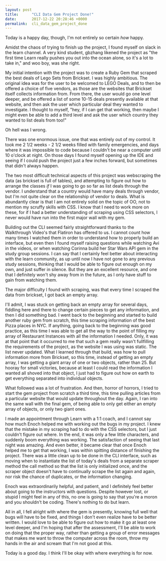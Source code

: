 ```yaml
---
layout: post
title:      "CLI Data Gem Project Done!"
date:       2017-12-22 20:28:46 +0000
permalink:  cli_data_gem_project_done
---
```



Today is a happy day, though, I'm not entirely so certain *how* happy. 

Amidst the chaos of trying to finish up the project, I found myself on slack in the learn channel. A very kind student, gbzhang likened the project as "the first time Learn really pushes you out into the ocean alone, so it's a lot to take in," and woo boy, was she right. 

My initial intention with the project was to create a Ruby Gem that scraped the best deals of Lego Sets from Brickset. I was highly ambitious. The original idea was for the user to be welcomed to LEGO Deals, and to then be offered a choice of five vendors, as those are the websites that Brickset itself collects information from. From there, the user would go one level deeper, and be offered a list of some 10-15 deals presently available at that website, and then ask the user which particular deal they wanted to investigate. I thought to myself, "hey, if I can get that working, then maybe I might even be able to add a third level and ask the user which country they wanted to list deals from too!"

Oh hell was I wrong. 

There was one enormous issue, one that was entirely out of my control. It took me 2 1/2 weeks - 2 1/2 weeks filled with family emergencies, and days where it was impossible to code because I couldn't be near a computer until 10 o'clock at night. On those days I found myself opening up the IDE and seeing if I could push the project just a few inches forward, but sometimes that didn't always happen. 

The two most difficult technical aspects of this project was webscraping the data (as brickset is full of tables), and attempting to figure out how to arrange the classes *if* I was going to go so far as list deals through the vendor. I understand that a country would have many deals through vendor, but I'm not quite clear on the relationship of vendor to deals. What is abundantly clear is that I am not entirely solid on the topic of OO, not to mention my scruffy skills with CSS. I know that I need to work more on these, for if I had a better understanding of scraping using CSS selectors, I never would have run into the first major wall with my gem. 

Building out the CLI seemed fairly straightforward thanks to the Walkthrough Video's that Flatiron has offered to us. I cannot count how many times I watched them in order to understand how to properly build an interface, but even then I found myself raising questions while watching Avi in the videos, or when watching Corinna build her Star Wars API gem in the study group sessions. I can say that I certainly feel better about interacting with the learn community, as up until now I have not gone to any previous study sessions, thinking that I would be able to figure out enough on my own, and just suffer in silence. But they are an excellent resource, and one that I definitely won't shy away from in the future, as I only have stuff to gain from watching them. 

The major difficulty I found with scraping, was that every time I scraped the data from brickset, I got back an empty array. 

I'll admit, I was stuck on getting back an empty array for several days, fiddling here and there to change certain pieces to get any information, and then I did something bad. I went back to the beginning and started to build another ruby gem from scratch, this time scraping information of the best Pizza places in NYC. If anything, going back to the beginning was good practice, as this time I was able to get all the way to the point of filling my array of Restaurant Instances with all the information I needed. Only, it was at that point that it occurred to me that such a gem really wasn't fullfilling the requirements of the project, as the website I was using was static. The list never updated. What I learned through that build, was how to pull information more from Brickset, so this time, instead of getting an empty array, I was getting a giant array of one or two objects, rather than 25. But hooray for small victories, because at least I could read the information I wanted all shoved into that object, I just had to figure out how on earth to get everything separated into individual objects. 

What followed was a lot of frustration. And then, horror of horrors, I tried to start the gem project from scratch a third time, this time pulling articles from a particular website that would update throughout the day. Again, I ran into the same wall with the final gem, of being able to only get either an empty array of objects, or only two giant ones.

I made an appointment through Learn with a 1:1 coach, and I cannot say how much Enoch helped me with working out the bugs in my project. I knew that the mistake in my scraping had to do with the CSS selectors, but I just couldn't figure out where. In the end, it was only a few little characters, and suddenly boom everything was working. The satisfaction of seeing that last night was amazing. And even better, it became clear that once Enoch helped me to get that working, I was within spitting distance of finishing the project. There was a little clean up to be done in the CLI interface, such as moving when to instantiate the list of today's deals from a separate scraper method the call method so that the list is only initialized once, and the scraper object doesn't have to continually scrape the list again and again, nor risk the chance of duplicates, or the information changing.

Enoch was extraordinarily helpful, and patient, and I definitely feel better about going to the instructors with questions. Despite however lost, or stupid I might feel in any of this, no one is going to say that you're a moron and you shouldn't be coding. There's nothing to do but learn. 

All in all, I fell alright with where the gem is presently, knowing full well that bugs will have to be fixed, and things I don't even realize have to be better written. I would love to be able to figure out how to make it go at least one level deeper, and I'm hoping that after the assessment, I'll be able to work on doing that the proper way, rather than getting a group of error messages that makes me want to throw the computer across the room, throw my hands in the air and scream that I'm not good at this. 

Today is a good day.  I think I'll be okay with where everything is for now. 

